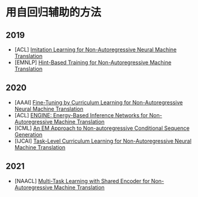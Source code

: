 # 用自回归辅助的方法
## 2019
- [ACL] [Imitation Learning for Non-Autoregressive Neural Machine Translation](https://aclanthology.org/P19-1125.pdf)
- [EMNLP] [Hint-Based Training for Non-Autoregressive Machine Translation](https://aclanthology.org/D19-1573.pdf)

## 2020
- [AAAI] [Fine-Tuning by Curriculum Learning for Non-Autoregressive Neural Machine Translation](https://arxiv.org/pdf/1911.08717.pdf)
- [ACL] [ENGINE: Energy-Based Inference Networks for Non-Autoregressive Machine Translation](https://aclanthology.org/2020.acl-main.251.pdf)
- [ICML] [An EM Approach to Non-autoregressive Conditional Sequence Generation](https://arxiv.org/pdf/2006.16378.pdf)
- [IJCAI] [Task-Level Curriculum Learning for Non-Autoregressive Neural Machine Translation](https://arxiv.org/pdf/2007.08772.pdf)

## 2021
- [NAACL] [Multi-Task Learning with Shared Encoder for Non-Autoregressive Machine Translation](https://aclanthology.org/2021.naacl-main.313.pdf)